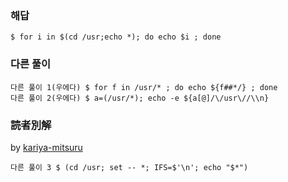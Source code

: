 ### 해답
```
$ for i in $(cd /usr;echo *); do echo $i ; done
```
### 다른 풀이
```
다른 풀이 1(우에다) $ for f in /usr/* ; do echo ${f##*/} ; done
다른 풀이 2(우에다) $ a=(/usr/*); echo -e ${a[@]/\/usr\//\\n}
```

### 読者別解

by [kariya-mitsuru](https://github.com/kariya-mitsuru)

```
다른 풀이 3 $ (cd /usr; set -- *; IFS=$'\n'; echo "$*")
```

